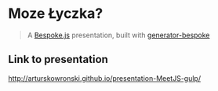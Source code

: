 # Moze Łyczka?
> A [Bespoke.js](http://markdalgleish.com/projects/bespoke.js) presentation, built with [generator-bespoke](https://github.com/markdalgleish/generator-bespoke)

## Link to presentation

http://arturskowronski.github.io/presentation-MeetJS-gulp/
